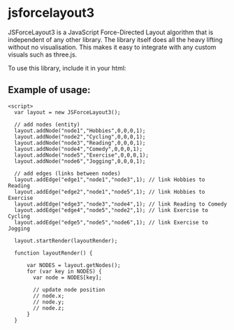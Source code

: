# jsforcelayout3

JSForceLayout3 is a JavaScript Force-Directed Layout algorithm that is independent of any other library. The library itself does all the heavy lifting without no visualisation. This makes it easy to integrate with any custom visuals such as three.js.

To use this library, include it in your html:


<script type="text/javascript" src="js/jsforcelayout3.js"></script>


## Example of usage:

```
<script>
  var layout = new JSForceLayout3();

  // add nodes (entity)
  layout.addNode("node1","Hobbies",0,0,0,1);
  layout.addNode("node2","Cycling",0,0,0,1);
  layout.addNode("node3","Reading",0,0,0,1);
  layout.addNode("node4","Comedy",0,0,0,1);
  layout.addNode("node5","Exercise",0,0,0,1);
  layout.addNode("node6","Jogging",0,0,0,1);
  
  // add edges (links between nodes)
  layout.addEdge("edge1","node1","node3",1); // link Hobbies to Reading
  layout.addEdge("edge2","node1","node5",1); // link Hobbies to Exercise
  layout.addEdge("edge3","node3","node4",1); // link Reading to Comedy
  layout.addEdge("edge4","node5","node2",1); // link Exercise to Cycling
  layout.addEdge("edge5","node5","node6",1); // link Exercise to Jogging
  
  layout.startRender(layoutRender);
  
  function layoutRender() {
  
      var NODES = layout.getNodes();
      for (var key in NODES) {
        var node = NODES[key];
        
        // update node position
        // node.x;
        // node.y;
        // node.z;
      }
  }

  ```
  </script>

